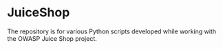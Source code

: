 # JuiceShop
The repository is for various Python scripts developed while working with the OWASP Juice Shop project.
